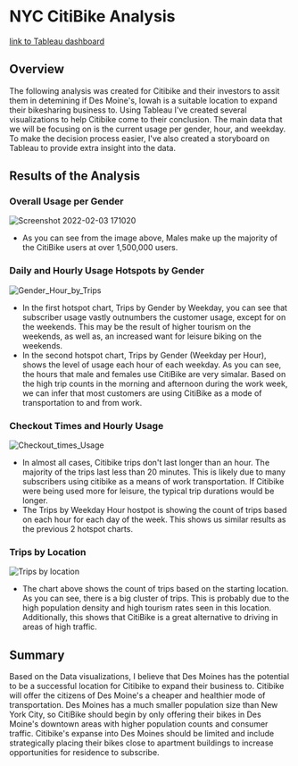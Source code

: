 # NYC CitiBike Analysis


[link to Tableau dashboard](https://public.tableau.com/app/profile/reid.vogel/viz/NYC_Citibike_Challenge_16439255713400/CitiBikeDataVisuals?publish=yes)


## Overview
The following analysis was created for Citibike and their investors to assit them in detemining if Des Moine's, Iowah is a suitable location to expand their bikesharing business to. Using Tableau I've created several visualizations to help Citibike come to their conclusion. The main data that we will be focusing on is the current usage per gender, hour, and weekday. To make the decision process easier, I've also created a storyboard on Tableau to provide extra insight into the data.



## Results of the Analysis


### Overall Usage per Gender

![Screenshot 2022-02-03 171020](https://user-images.githubusercontent.com/92598335/152437788-80df23e9-247f-4523-beeb-5a7186d04d72.png)

- As you can see from the image above, Males make up the majority of the CitiBike users at over 1,500,000 users.


### Daily and Hourly Usage Hotspots by Gender

![Gender_Hour_by_Trips](https://user-images.githubusercontent.com/92598335/152438658-14f0dcf6-dca2-480d-9092-98d3367e01a0.png)

- In the first hotspot chart, Trips by Gender by Weekday, you can see that subscriber usage vastly outnumbers the customer usage, except for on the weekends. This may be the result of higher tourism on the weekends, as well as, an increased want for leisure biking on the weekends. 
- In the second hotspot chart, Trips by Gender (Weekday per Hour), shows the level of usage each hour of each weekday. As you can see, the hours that male and females use CitiBike are very simalar. Based on the high trip counts in the morning and afternoon during the work week, we can infer that most customers are using CitiBike as a mode of transportation to and from work. 


### Checkout Times and Hourly Usage

![Checkout_times_Usage](https://user-images.githubusercontent.com/92598335/152440619-4bc34bc8-cad8-4113-9752-fe8444b423ca.png)

- In almost all cases, Citibike trips don't last longer than an hour. The majority of the trips last less than 20 minutes. This is likely due to many subscribers using citibike as a means of work transportation. If Citibike were being used more for leisure, the typical trip durations would be longer.
- The Trips by Weekday Hour hostpot is showing the count of trips based on each hour for each day of the week. This shows us similar results as the previous 2 hotspot charts.

### Trips by Location

![Trips by location](https://user-images.githubusercontent.com/92598335/152441998-9912eefd-7372-4102-920e-67556872f3f1.png)

- The chart above shows the count of trips based on the starting location. As you can see, there is a big cluster of trips. This is probably due to the high population density and high tourism rates seen in this location. Additionally, this shows that CitiBike is a great alternative to driving in areas of high traffic.




## Summary
Based on the Data visualizations, I believe that Des Moines has the potential to be a successful location for Citibike to expand their business to. Citibike will offer the citizens of Des Moine's a cheaper and healthier mode of transportation. Des Moines has a much smaller population size than New York City, so CitiBike should begin by only offering their bikes in Des Moine's downtown areas with higher population counts and consumer traffic. Citibike's expanse into Des Moines should be limited and include strategically placing their bikes close to apartment buildings to increase opportunities for residence to subscribe. 

